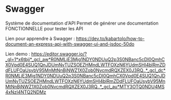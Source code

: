 # Swagger

Système de documentation d'API
Permet de générer une documentation FONCTIONNELLE pour tester les API

Lien pour apprendre à Swagger :
https://dev.to/kabartolo/how-to-document-an-express-api-with-swagger-ui-and-jsdoc-50do

Lien demo :
https://editor.swagger.io/?_gl=1*x6tbjj*_gcl_aw*R0NMLjE3Mjg1NDY0NDUuQ2p3S0NBanc5cDI0QmhCX0Vpd0E4SUQ1QnJDUmNvTUZSOEZHMndLWTFOXzN6YUdmSHI4blRmZDdFLUFOaUsybV95MnMtNnBjNWZ1X0Zob0NvcmdRQXZEX0J3RQ..*_gcl_dc*R0NMLjE3Mjg1NDY0NDUuQ2p3S0NBanc5cDI0QmhCX0Vpd0E4SUQ1QnJDUmNvTUZSOEZHMndLWTFOXzN6YUdmSHI4blRmZDdFLUFOaUsybV95MnMtNnBjNWZ1X0Zob0NvcmdRQXZEX0J3RQ..*_gcl_au*MTY3OTQ0NDU4MS4xNzI4NTQ2NDMz